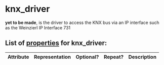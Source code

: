 <!--s_name-->
# knx_driver

<!--e_name-->

<!--s_role-->
<!--e_role-->

<!--s_descr-->
__yet to be made__, is the driver to access the KNX bus via an IP interface such as the Weinzierl IP Interface 731

<!--e_descr-->

<!--s_tbl-->
## List of [properties](Properties.md) for __knx_driver__:

  | Attribute | Representation | Optional? | Repeat? | Description |
  | --- | --- | --- | --- | --- |
<!--e_tbl-->

